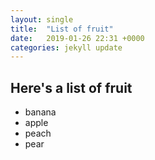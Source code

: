 ```yaml
---
layout: single
title:  "List of fruit"
date:   2019-01-26 22:31 +0000
categories: jekyll update
---
```

## Here's a list of fruit

* banana
* apple
* peach
* pear
